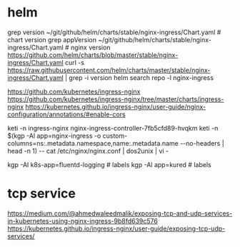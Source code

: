 # helm
grep version ~/git/github/helm/charts/stable/nginx-ingress/Chart.yaml    # chart version
grep appVersion ~/git/github/helm/charts/stable/nginx-ingress/Chart.yaml # nginx version
https://github.com/helm/charts/blob/master/stable/nginx-ingress/Chart.yaml
curl -s https://raw.githubusercontent.com/helm/charts/master/stable/nginx-ingress/Chart.yaml | grep -i version
helm search repo -l nginx-ingress

https://github.com/kubernetes/ingress-nginx
https://github.com/kubernetes/ingress-nginx/tree/master/charts/ingress-nginx
https://kubernetes.github.io/ingress-nginx/user-guide/nginx-configuration/annotations/#enable-cors

keti -n ingress-nginx nginx-ingress-controller-7fb5cfd89-hvqkm 
keti -n $(kgp -Al app=nginx-ingress -o custom-columns=ns:.metadata.namespace,name:.metadata.name --no-headers | head -n 1) -- cat /etc/nginx/nginx.conf | dos2unix | vi -

kgp -Al k8s-app=fluentd-logging # labels
kgp -Al app=kured               # labels


# tcp service
https://medium.com/@ahmedwaleedmalik/exposing-tcp-and-udp-services-in-kubernetes-using-nginx-ingress-9b8fd639c576
https://kubernetes.github.io/ingress-nginx/user-guide/exposing-tcp-udp-services/
